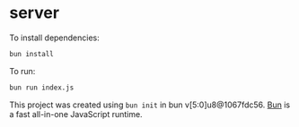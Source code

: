 # server

To install dependencies:

```bash
bun install
```

To run:

```bash
bun run index.js
```

This project was created using `bun init` in bun v[5:0]u8@1067fdc56. [Bun](https://bun.sh) is a fast all-in-one JavaScript runtime.
